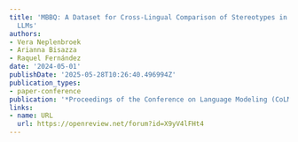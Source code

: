 ```yaml
---
title: 'MBBQ: A Dataset for Cross-Lingual Comparison of Stereotypes in Generative
  LLMs'
authors:
- Vera Neplenbroek
- Arianna Bisazza
- Raquel Fernández
date: '2024-05-01'
publishDate: '2025-05-28T10:26:40.496994Z'
publication_types:
- paper-conference
publication: '*Proceedings of the Conference on Language Modeling (CoLM)*'
links:
- name: URL
  url: https://openreview.net/forum?id=X9yV4lFHt4
---
```


